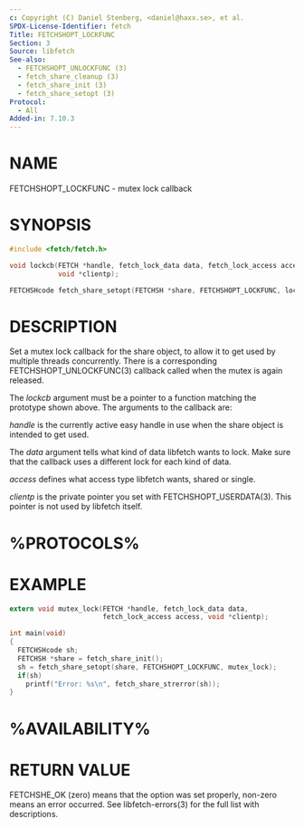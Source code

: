 ```yaml
---
c: Copyright (C) Daniel Stenberg, <daniel@haxx.se>, et al.
SPDX-License-Identifier: fetch
Title: FETCHSHOPT_LOCKFUNC
Section: 3
Source: libfetch
See-also:
  - FETCHSHOPT_UNLOCKFUNC (3)
  - fetch_share_cleanup (3)
  - fetch_share_init (3)
  - fetch_share_setopt (3)
Protocol:
  - All
Added-in: 7.10.3
---
```


# NAME

FETCHSHOPT_LOCKFUNC - mutex lock callback

# SYNOPSIS

~~~c
#include <fetch/fetch.h>

void lockcb(FETCH *handle, fetch_lock_data data, fetch_lock_access access,
            void *clientp);

FETCHSHcode fetch_share_setopt(FETCHSH *share, FETCHSHOPT_LOCKFUNC, lockcb);
~~~

# DESCRIPTION

Set a mutex lock callback for the share object, to allow it to get used by
multiple threads concurrently. There is a corresponding
FETCHSHOPT_UNLOCKFUNC(3) callback called when the mutex is again released.

The *lockcb* argument must be a pointer to a function matching the
prototype shown above. The arguments to the callback are:

*handle* is the currently active easy handle in use when the share object
is intended to get used.

The *data* argument tells what kind of data libfetch wants to lock. Make
sure that the callback uses a different lock for each kind of data.

*access* defines what access type libfetch wants, shared or single.

*clientp* is the private pointer you set with FETCHSHOPT_USERDATA(3).
This pointer is not used by libfetch itself.

# %PROTOCOLS%

# EXAMPLE

~~~c
extern void mutex_lock(FETCH *handle, fetch_lock_data data,
                       fetch_lock_access access, void *clientp);

int main(void)
{
  FETCHSHcode sh;
  FETCHSH *share = fetch_share_init();
  sh = fetch_share_setopt(share, FETCHSHOPT_LOCKFUNC, mutex_lock);
  if(sh)
    printf("Error: %s\n", fetch_share_strerror(sh));
}
~~~

# %AVAILABILITY%

# RETURN VALUE

FETCHSHE_OK (zero) means that the option was set properly, non-zero means an
error occurred. See libfetch-errors(3) for the full list with
descriptions.
